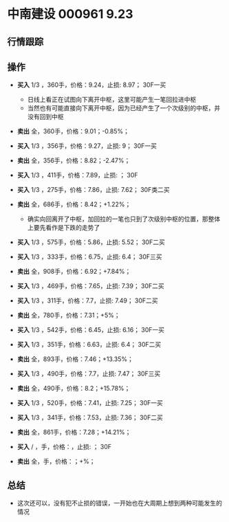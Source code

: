 # 中南建设 000961 9.23

## 行情跟踪
  
## 操作
  - **买入** 1/3 ，360手，价格：9.24，止损: 8.97； 30F一买
    - 日线上看正在试图向下离开中枢，这里可能产生一笔回拉进中枢
    - 当然也有可能直接向下离开中枢，因为已经产生了一个次级别的中枢，并没有回到中枢
  - **卖出** 全，360手，价格：9.01；-0.85%；

  - **买入** 1/3 ，356手，价格：9.27，止损: 9； 30F一买
  - **卖出** 全，356手，价格：8.82；-2.47%；

  - **买入** 1/3 ，411手，价格：7.89，止损: ； 30F
  - **买入** 1/3 ，275手，价格：7.86，止损: 7.62； 30F类二买
  - **卖出** 全，686手，价格：8.42；+1.22%；
    - 确实向回离开了中枢，加回拉的一笔也只到了次级别中枢的位置，那整体上要先看作是下跌的走势了

  - **买入** 1/3 ，575手，价格：5.86，止损: 5.52； 30F二买
  - **买入** 1/3 ，333手，价格：6.75，止损: 6.4； 30F三买
  - **卖出** 全，908手，价格：6.92；+7.84%；

  - **买入** 1/3 ，469手，价格：7.65，止损: 7.39； 30F二买
  - **买入** 1/3 ，311手，价格：7.7，止损: 7.49； 30F二买
  - **卖出** 全，780手，价格：7.31；+5%；

  - **买入** 1/3 ，542手，价格：6.45，止损: 6.16； 30F一买
  - **买入** 1/3 ，351手，价格：6.63，止损: 6.4； 30F二买
  - **卖出** 全，893手，价格：7.46；+13.35%；

  - **买入** 1/3 ，490手，价格：7.7，止损: 7.47； 30F三买
  - **卖出** 全，490手，价格：8.2；+15.78%；

  - **买入** 1/3 ，520手，价格：7.41，止损: 7.25； 30F一买
  - **买入** 1/3 ，341手，价格：7.53，止损: 7.36； 30F二买
  - **卖出** 全，861手，价格：7.28；+14.21%；

  - **买入** / ，手，价格：，止损: ； 30F
  - **卖出** 全，手，价格：；+%；

## 总结
  - 这次还可以，没有犯不止损的错误，一开始也在大周期上想到两种可能发生的情况